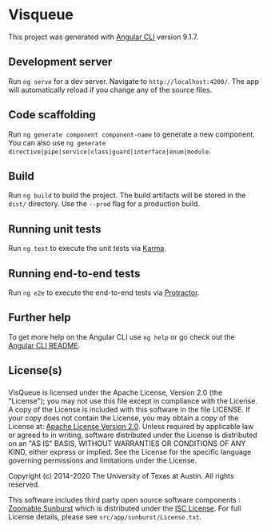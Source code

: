 # Visqueue

This project was generated with [Angular CLI](https://github.com/angular/angular-cli) version 9.1.7.

## Development server

Run `ng serve` for a dev server. Navigate to `http://localhost:4200/`. The app will automatically reload if you change any of the source files.

## Code scaffolding

Run `ng generate component component-name` to generate a new component. You can also use `ng generate directive|pipe|service|class|guard|interface|enum|module`.

## Build

Run `ng build` to build the project. The build artifacts will be stored in the `dist/` directory. Use the `--prod` flag for a production build.

## Running unit tests

Run `ng test` to execute the unit tests via [Karma](https://karma-runner.github.io).

## Running end-to-end tests

Run `ng e2e` to execute the end-to-end tests via [Protractor](http://www.protractortest.org/).

## Further help

To get more help on the Angular CLI use `ng help` or go check out the [Angular CLI README](https://github.com/angular/angular-cli/blob/master/README.md).

## License(s)

### 
VisQueue is licensed under the Apache License, Version 2.0 (the "License"); you may not use this file except in compliance with the License. A copy of the License is included with this software in the file LICENSE. If your copy does not contain the License, you may obtain a copy of the License at: [Apache License Version 2.0](https://www.apache.org/licenses/LICENSE-2.0). Unless required by applicable law or agreed to in writing, software distributed under the License is distributed on an "AS IS" BASIS, WITHOUT WARRANTIES OR CONDITIONS OF ANY KIND, either express or implied. See the License for the specific language governing permissions and limitations under the License.

Copyright (c) 2014-2020 The University of Texas at Austin. All rights reserved.


This software includes third party open source software components : [Zoomable Sunburst](https://observablehq.com/@d3/zoomable-sunburst) which is distributed under the [ISC License](https://choosealicense.com/licenses/isc/). For full License details, please see `src/app/sunburst/License.txt`.